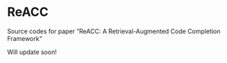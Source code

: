 # ReACC
Source codes for paper ”ReACC: A Retrieval-Augmented Code Completion Framework“

Will update soon!
